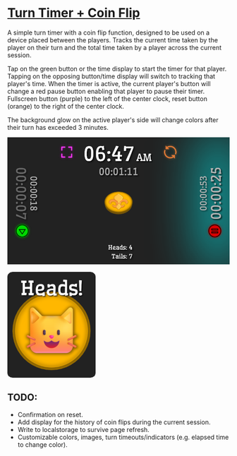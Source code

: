 # [Turn Timer + Coin Flip](https://vs-w.github.io/coin-flip-turn-timer/)

A simple turn timer with a coin flip function, designed to be used on a device placed between the players. Tracks the current time taken by the player on their turn and the total time taken by a player across the current session. 

Tap on the green button or the time display to start the timer for that player. Tapping on the opposing button/time display will switch to tracking that player's time. When the timer is active, the current player's button will change a red pause button enabling that player to pause their timer. Fullscreen button (purple) to the left of the center clock, reset button (orange) to the right of the center clock.

The background glow on the active player's side will change colors after their turn has exceeded 3 minutes.

![](assets/flip_sample_1.png)

![](assets/flip_sample_2.png)

## TODO:
- Confirmation on reset.
- Add display for the history of coin flips during the current session.
- Write to localstorage to survive page refresh.
- Customizable colors, images, turn timeouts/indicators (e.g. elapsed time to change color).
